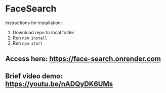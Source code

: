 # FaceSearch

Instructions for installation:
1. Download repo to local folder
2. Run `npm install`
3. Run `npm start`

## Access here: https://face-search.onrender.com

## Brief video demo: https://youtu.be/nADQyDK6UMs


